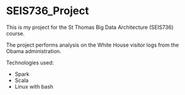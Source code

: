 # SEIS736_Project
This is my project for the St Thomas Big Data Architecture (SEIS736) course.

The project performs analysis on the White House visitor logs from the Obama administration.

Technologies used:
- Spark
- Scala
- Linux with bash



